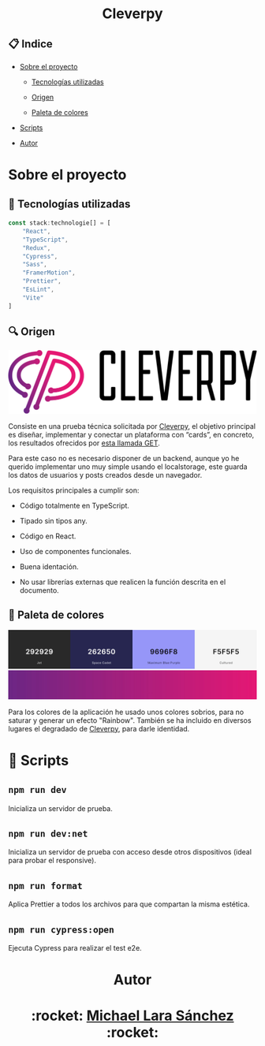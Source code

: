 <h1 align=center > Cleverpy </h1> 

 ## :clipboard: Indice 

 - [Sobre el proyecto]()

    - [Tecnologías utilizadas]()

    - [Origen]()

    - [Paleta de colores]()

 - [Scripts]()

- [Autor]()


# Sobre el proyecto

## :wrench: Tecnologías utilizadas

```TypeScript
const stack:technologie[] = [
    "React",
    "TypeScript",
    "Redux",
    "Cypress",
    "Sass",
    "FramerMotion",
    "Prettier",
    "EsLint",
    "Vite"
]
```

## :mag: Origen
![Cleverpy](./src/assets/Logo-Cleverpy.png)

Consiste en una prueba técnica solicitada por [Cleverpy](https://cleverpy.com/), el objetivo principal es diseñar, implementar y conectar un plataforma con “cards”, en concreto, los resultados
ofrecidos por [esta llamada GET](https://jsonplaceholder.typicode.com/posts).

Para este caso no es necesario disponer de un backend, aunque yo he querido implementar uno muy simple usando el localstorage, este guarda los datos de usuarios y posts creados desde un navegador.

Los requisitos principales a cumplir son:

- Código totalmente en TypeScript.

- Tipado sin tipos any.

- Código en React.

- Uso de componentes funcionales.

- Buena identación.

- No usar librerías externas que realicen la función descrita en el documento.

## :art: Paleta de colores

![Paleta de colores](./assets/Coolors.jpg)
![Degradado de la marca](./assets/CleverpyGradient.jpg)

Para los colores de la aplicación he usado unos colores sobrios, para no saturar y generar un efecto "Rainbow". También se ha incluido en diversos lugares el degradado de [Cleverpy](https://cleverpy.com/), para darle identidad.

# :space_invader: Scripts
    
## `npm run dev`
    
Inicializa un servidor de prueba.
    
## `npm run dev:net`
    
Inicializa un servidor de prueba con acceso desde otros dispositivos (ideal para probar el responsive). 
    
## `npm run format`

Aplica Prettier a todos los archivos para que compartan la misma estética.

## `npm run cypress:open`

Ejecuta Cypress para realizar el test e2e.

<h1 align=center > Autor </h1>

<h1 align=center > :rocket: <a href='https://github.com/MrSetOne'>Michael Lara Sánchez</a> :rocket: </h1>